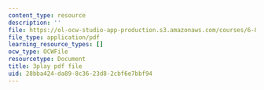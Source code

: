 ```yaml
---
content_type: resource
description: ''
file: https://ol-ocw-studio-app-production.s3.amazonaws.com/courses/6-890-algorithmic-lower-bounds-fun-with-hardness-proofs-fall-2014/28bba424da898c3623d82cbf6e7bbf94_TUbfCY_8Dzs.pdf
file_type: application/pdf
learning_resource_types: []
ocw_type: OCWFile
resourcetype: Document
title: 3play pdf file
uid: 28bba424-da89-8c36-23d8-2cbf6e7bbf94
---
```

